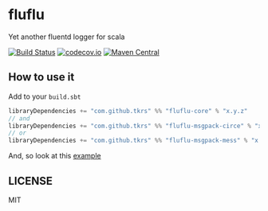 # fluflu
Yet another fluentd logger for scala

[![Build Status](https://travis-ci.org/tkrs/fluflu.svg?branch=master)](https://travis-ci.org/tkrs/fluflu)
[![codecov.io](http://codecov.io/github/tkrs/fluflu/coverage.svg?branch=master)](http://codecov.io/github/tkrs/fluflu?branch=master)
[![Maven Central](https://maven-badges.herokuapp.com/maven-central/com.github.tkrs/fluflu-core_2.12/badge.svg)](https://maven-badges.herokuapp.com/maven-central/com.github.tkrs/fluflu-core_2.12)

## How to use it

Add to your `build.sbt`

```scala
libraryDependencies += "com.github.tkrs" %% "fluflu-core" % "x.y.z"
// and
libraryDependencies += "com.github.tkrs" %% "fluflu-msgpack-circe" % "x.y.z"
// or
libraryDependencies += "com.github.tkrs" %% "fluflu-msgpack-mess" % "x.y.z"
```

And, so look at this [example](https://github.com/tkrs/fluflu/tree/master/modules/examples/src/main/scala)

## LICENSE

MIT
